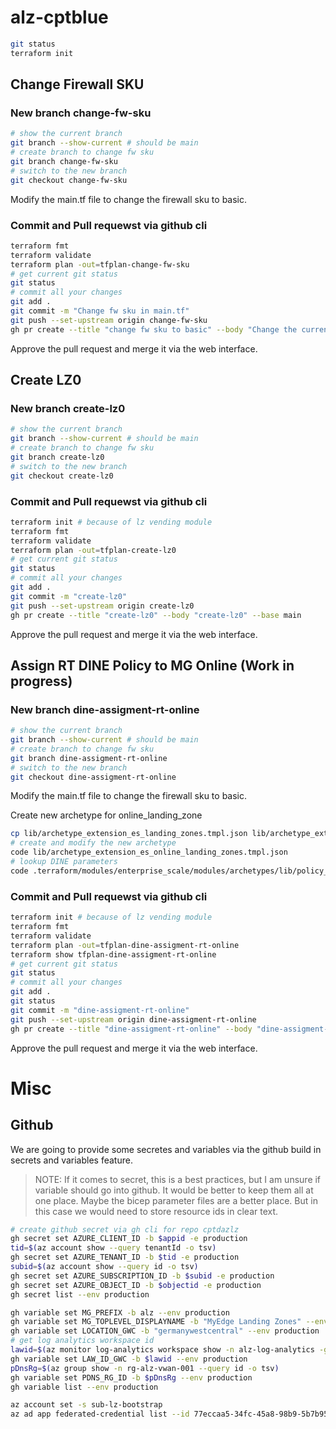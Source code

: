 # alz-cptblue

~~~bash
git status
terraform init
~~~


## Change Firewall SKU

### New branch change-fw-sku

~~~bash
# show the current branch
git branch --show-current # should be main
# create branch to change fw sku
git branch change-fw-sku
# switch to the new branch
git checkout change-fw-sku
~~~

Modify the main.tf file to change the firewall sku to basic.

### Commit and Pull requewst via github cli

~~~bash
terraform fmt
terraform validate
terraform plan -out=tfplan-change-fw-sku
# get current git status
git status
# commit all your changes
git add .
git commit -m "Change fw sku in main.tf"
git push --set-upstream origin change-fw-sku
gh pr create --title "change fw sku to basic" --body "Change the current az fw sku to basic and remove lock" --base main
~~~

Approve the pull request and merge it via the web interface.



## Create LZ0

### New branch create-lz0

~~~bash
# show the current branch
git branch --show-current # should be main
# create branch to change fw sku
git branch create-lz0
# switch to the new branch
git checkout create-lz0
~~~

### Commit and Pull requewst via github cli

~~~bash
terraform init # because of lz vending module
terraform fmt
terraform validate
terraform plan -out=tfplan-create-lz0
# get current git status
git status
# commit all your changes
git add .
git commit -m "create-lz0"
git push --set-upstream origin create-lz0
gh pr create --title "create-lz0" --body "create-lz0" --base main
~~~

Approve the pull request and merge it via the web interface.

## Assign RT DINE Policy to MG Online (Work in progress)

### New branch dine-assigment-rt-online

~~~bash
# show the current branch
git branch --show-current # should be main
# create branch to change fw sku
git branch dine-assigment-rt-online
# switch to the new branch
git checkout dine-assigment-rt-online
~~~

Modify the main.tf file to change the firewall sku to basic.

Create new archetype for online_landing_zone
~~~bash
cp lib/archetype_extension_es_landing_zones.tmpl.json lib/archetype_extension_es_online_landing_zones.tmpl.json
# create and modify the new archetype
code lib/archetype_extension_es_online_landing_zones.tmpl.json
# lookup DINE parameters
code .terraform/modules/enterprise_scale/modules/archetypes/lib/policy_definitions/policy_definition_es_deploy_custom_route_table.json
~~~


### Commit and Pull requewst via github cli

~~~bash
terraform init # because of lz vending module
terraform fmt
terraform validate
terraform plan -out=tfplan-dine-assigment-rt-online
terraform show tfplan-dine-assigment-rt-online
# get current git status
git status
# commit all your changes
git add .
git status
git commit -m "dine-assigment-rt-online"
git push --set-upstream origin dine-assigment-rt-online
gh pr create --title "dine-assigment-rt-online" --body "dine-assigment-rt-online" --base main
~~~

Approve the pull request and merge it via the web interface.

# Misc

## Github

We are going to provide some secretes and variables via the github build in secrets and variables feature.
> NOTE: If it comes to secret, this is a best practices, but I am unsure if variable should go into github. It would be better to keep them all at one place. Maybe the bicep parameter files are a better place. But in this case we would need to store resource ids in clear text.
~~~bash
# create github secret via gh cli for repo cptdazlz
gh secret set AZURE_CLIENT_ID -b $appid -e production
tid=$(az account show --query tenantId -o tsv)
gh secret set AZURE_TENANT_ID -b $tid -e production
subid=$(az account show --query id -o tsv)
gh secret set AZURE_SUBSCRIPTION_ID -b $subid -e production
gh secret set AZURE_OBJECT_ID -b $objectid -e production
gh secret list --env production

gh variable set MG_PREFIX -b alz --env production
gh variable set MG_TOPLEVEL_DISPLAYNAME -b "MyEdge Landing Zones" --env production
gh variable set LOCATION_GWC -b "germanywestcentral" --env production
# get log analytics workspace id
lawid=$(az monitor log-analytics workspace show -n alz-log-analytics -g rg-alz-logging-001 --query id -o tsv)
gh variable set LAW_ID_GWC -b $lawid --env production
pDnsRg=$(az group show -n rg-alz-vwan-001 --query id -o tsv)
gh variable set PDNS_RG_ID -b $pDnsRg --env production
gh variable list --env production

az account set -s sub-lz-bootstrap
az ad app federated-credential list --id 77eccaa5-34fc-45a8-98b9-5b7b95c84731
~~~